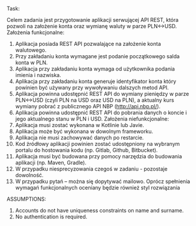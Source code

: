 Task:

Celem zadania jest przygotowanie aplikacji serwującej API REST, która pozwoli na
założenie konta oraz wymianę waluty w parze PLN<->USD.
Założenia funkcjonalne:

1. Aplikacja posiada REST API pozwalające na założenie konta walutowego.
2. Przy zakładaniu konta wymagane jest podanie początkowego salda konta w PLN.
3. Aplikacja przy zakładaniu konta wymaga od użytkownika podania imienia i nazwiska.
4. Aplikacja przy zakładaniu konta generuje identyfikator konta który powinien być
   używany przy wywoływaniu dalszych metod API.
5. Aplikacja powinna udostępnić REST API do wymiany pieniędzy w parze PLN<->USD
   (czyli PLN na USD oraz USD na PLN), a aktualny kurs wymiany pobrać z
   publicznego API NBP (http://api.nbp.pl/).
6. Aplikacja powinna udostępnić REST API do pobrania danych o koncie i jego
   aktualnego stanu w PLN i USD.
   Założenia niefunkcjonalne:
1. Aplikacja musi zostać wykonana w Kotlinie lub Javie.
2. Aplikacja może być wykonana w dowolnym frameworku.
3. Aplikacja nie musi zachowywać danych po restarcie.
4. Kod źródłowy aplikacji powinien zostać udostępniony na wybranym portalu do
   hostowania kodu (np. Gitlab, Github, Bitbucket).
5. Aplikacja musi być budowana przy pomocy narzędzia do budowania aplikacji (np.
   Maven, Gradle).
6. W przypadku niesprecyzowania czegoś w zadaniu - pozostaje dowolność.
7. W przypadku pytań – można się dopytywać mailowo.
   Oprócz spełnienia wymagań funkcjonalnych oceniany będzie również styl rozwiązania

ASSUMPTIONS:

1. Accounts do not have uniqueness constraints on name and surname.
2. No authentication is required.